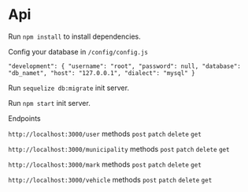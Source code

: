 # Api

Run `npm install` to install dependencies.

Config your database in `/config/config.js`

``
"development": {
    "username": "root",
    "password": null,
    "database": "db_namet",
    "host": "127.0.0.1",
    "dialect": "mysql"
  }
  ``

Run `sequelize db:migrate` init server.

Run `npm start` init server.

Endpoints

`http://localhost:3000/user` methods `post` `patch` `delete` `get`

`http://localhost:3000/municipality` methods `post` `patch` `delete` `get`

`http://localhost:3000/mark` methods `post` `patch` `delete` `get`

`http://localhost:3000/vehicle` methods `post` `patch` `delete` `get`
